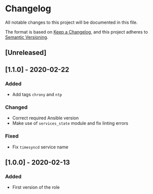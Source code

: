# Changelog
All notable changes to this project will be documented in this file.

The format is based on [Keep a Changelog](https://keepachangelog.com/en/1.0.0/),
and this project adheres to [Semantic Versioning](https://semver.org/spec/v2.0.0.html).

## [Unreleased]

## [1.1.0] - 2020-02-22
### Added
- Add tags `chrony` and `ntp`

### Changed
- Correct required Ansible version
- Make use of `services_state` module and fix linting errors

### Fixed
- Fix `timesyncd` service name

## [1.0.0] - 2020-02-13
### Added
- First version of the role
